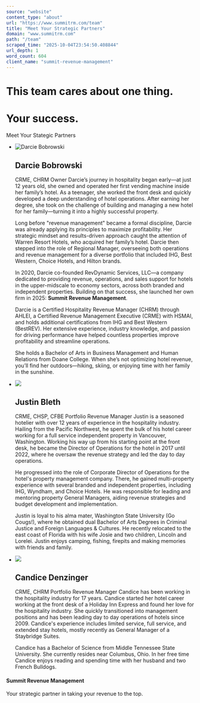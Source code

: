 ```yaml
---
source: "website"
content_type: "about"
url: "https://www.summitrm.com/team"
title: "Meet Your Strategic Partners"
domain: "www.summitrm.com"
path: "/team"
scraped_time: "2025-10-04T23:54:50.408844"
url_depth: 1
word_count: 604
client_name: "summit-revenue-management"
---
```


# This team cares about one thing.

# Your success.

Meet Your Stategic Partners

*   ![Darcie Bobrowski](https://images.squarespace-cdn.com/content/v1/67a657778cf8e80ff01bc135/931f9496-ca8f-4903-9128-813c99d18ba6/Darcie.png)

    ## Darcie Bobrowski
    CRME, CHRM Owner
    Darcie’s journey in hospitality began early—at just 12 years old, she owned and operated her first vending machine inside her family’s hotel. As a teenager, she worked the front desk and quickly developed a deep understanding of hotel operations. After earning her degree, she took on the challenge of building and managing a new hotel for her family—turning it into a highly successful property.
    
    Long before "revenue management" became a formal discipline, Darcie was already applying its principles to maximize profitability. Her strategic mindset and results-driven approach caught the attention of Warren Resort Hotels, who acquired her family’s hotel. Darcie then stepped into the role of Regional Manager, overseeing both operations and revenue management for a diverse portfolio that included IHG, Best Western, Choice Hotels, and Hilton brands.
    
    In 2020, Darcie co-founded RevDynamic Services, LLC—a company dedicated to providing revenue, operations, and sales support for hotels in the upper-midscale to economy sectors, across both branded and independent properties. Building on that success, she launched her own firm in 2025: **Summit Revenue Management**.
    
    Darcie is a Certified Hospitality Revenue Manager (CHRM) through AHLEI, a Certified Revenue Management Executive (CRME) with HSMAI, and holds additional certifications from IHG and Best Western (BestREV). Her extensive experience, industry knowledge, and passion for driving performance have helped countless properties improve profitability and streamline operations.
    
    She holds a Bachelor of Arts in Business Management and Human Relations from Doane College. When she’s not optimizing hotel revenue, you’ll find her outdoors—hiking, skiing, or enjoying time with her family in the sunshine.
    
*   ![](https://images.squarespace-cdn.com/content/v1/67a657778cf8e80ff01bc135/75b9724f-8fcb-4dc4-abaf-b5492e28dbcd/Justin+%281%29.JPG)

    ## Justin Bleth
    CRME, CHSP, CFBE Portfolio Revenue Manager
    Justin is a seasoned hotelier with over 12 years of experience in the hospitality industry. Hailing from the Pacific Northwest, he spent the bulk of his hotel career working for a full service independent property in Vancouver, Washington. Working his way up from his starting point at the front desk, he became the Director of Operations for the hotel in 2017 until 2022, where he oversaw the revenue strategy and led the day to day operations.
    
    He progressed into the role of Corporate Director of Operations for the hotel's property management company. There, he gained multi-property experience with several branded and independent properties, including IHG, Wyndham, and Choice Hotels. He was responsible for leading and mentoring property General Managers, aiding revenue strategies and budget development and implementation.
    
    Justin is loyal to his alma mater, Washington State University (Go Cougs!), where he obtained dual Bachelor of Arts Degrees in Criminal Justice and Foreign Languages & Cultures. He recently relocated to the east coast of Florida with his wife Josie and two children, Lincoln and Lorelei. Justin enjoys camping, fishing, firepits and making memories with friends and family.
    
*   ![](https://images.squarespace-cdn.com/content/v1/67a657778cf8e80ff01bc135/53dc4c0a-0e0a-4a13-a925-e6861b78be81/Candice+%281%29.jpg)

    ## Candice Denzinger
    CRME, CHRM Portfolio Revenue Manager
    Candice has been working in the hospitality industry for 17 years. Candice started her hotel career working at the front desk of a Holiday Inn Express and found her love for the hospitality industry. She quickly transitioned into management positions and has been leading day to day operations of hotels since 2009. Candice's experience includes limited service, full service, and extended stay hotels, mostly recently as General Manager of a Staybridge Suites.
    
    Candice has a Bachelor of Science from Middle Tennessee State University. She currently resides near Columbus, Ohio. In her free time Candice enjoys reading and spending time with her husband and two French Bulldogs.

#### Summit Revenue Management

Your strategic partner in taking your revenue to the top.